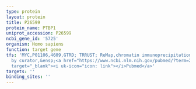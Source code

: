 ```yaml
---
type: protein
layout: protein
title: P26599
protein_name: PTBP1
uniprot_accession: P26599
ncbi_gene_id: '5725'
organism: Homo sapiens
function: target gene
tfs: 'MYC,P01106,4609,GTRD; TRRUST; ReMap,chromatin immunoprecipitation assay; inferred
  by curator,&ensp;<a href="https://www.ncbi.nlm.nih.gov/pubmed/?term=20010808%5Buid%5D"
  target="_blank"><i uk-icon="icon: link"></i>Pubmed</a>'
targets: ''
binding_sites: ''
---
```

